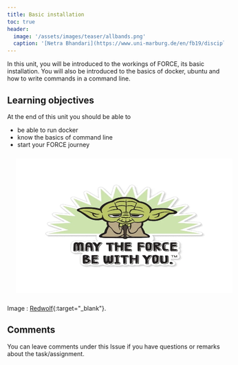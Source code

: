 ```yaml
---
title: Basic installation
toc: true
header:
  image: '/assets/images/teaser/allbands.png'
  caption: '[Netra Bhandari](https://www.uni-marburg.de/en/fb19/disciplines/physisch/environmentalinformatics){:target="_blank"}'
---
```


In this unit, you will be introduced to the workings of FORCE, its basic installation. You will also be introduced to the basics of docker, ubuntu and how to write commands in a command line.
<!--more-->

## Learning objectives
At the end of this unit you should be able to
* be able to run docker
* know the basics of command line
* start your FORCE journey

<img src="may-the-force-be-with-you-sticker.jpeg" width="570" height="313" align="centre" vspace="10" hspace="20">

Image : [Redwolf](https://images.app.goo.gl/6qj4SpyMWo8ukU9S8){:target="_blank"}.

## Comments

You can leave comments under this Issue if you have questions or remarks about the task/assignment. 

<script src="https://utteranc.es/client.js"
        repo="GeoMOER/FORCE"
        issue-term="moer-mpg-FORCE-00-Basic_Installation"
        theme="github-light"
        crossorigin="anonymous"
        async>
</script>